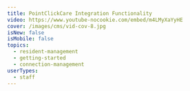 ```yaml
---
title: PointClickCare Integration Functionality
video: https://www.youtube-nocookie.com/embed/m4LMyXaYyHE
cover: /images/cms/vid-cov-8.jpg
isNew: false
isMobile: false
topics:
  - resident-management
  - getting-started
  - connection-management
userTypes:
  - staff
---
```

